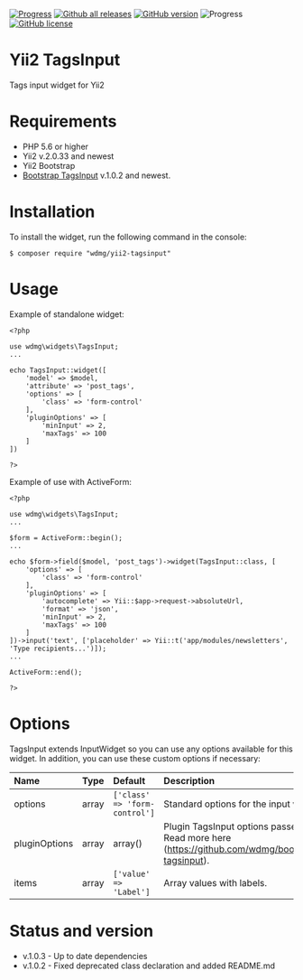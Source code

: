 [![Progress](https://img.shields.io/badge/required-Yii2_v2.0.33-blue.svg)](https://packagist.org/packages/yiisoft/yii2)
[![Github all releases](https://img.shields.io/github/downloads/wdmg/yii2-tagsinput/total.svg)](https://GitHub.com/wdmg/yii2-tagsinput/releases/)
[![GitHub version](https://badge.fury.io/gh/wdmg/yii2-tagsinput.svg)](https://github.com/wdmg/yii2-tagsinput)
![Progress](https://img.shields.io/badge/progress-in_development-red.svg)
[![GitHub license](https://img.shields.io/github/license/wdmg/yii2-tagsinput.svg)](https://github.com/wdmg/yii2-tagsinput/blob/master/LICENSE)

# Yii2 TagsInput
Tags input widget for Yii2

# Requirements 
* PHP 5.6 or higher
* Yii2 v.2.0.33 and newest
* Yii2 Bootstrap
* [Bootstrap TagsInput](https://github.com/wdmg/bootstrap-tagsinput) v.1.0.2 and newest.

# Installation
To install the widget, run the following command in the console:

`$ composer require "wdmg/yii2-tagsinput"`

# Usage
Example of standalone widget:

    <?php
    
    use wdmg\widgets\TagsInput;
    ...
    
    echo TagsInput::widget([
        'model' => $model,
        'attribute' => 'post_tags',
        'options' => [
            'class' => 'form-control'
        ],
        'pluginOptions' => [
            'minInput' => 2,
            'maxTags' => 100
        ]
    ])
    
    ?>

Example of use with ActiveForm:

    <?php
    
    use wdmg\widgets\TagsInput;
    ...
    
    $form = ActiveForm::begin();
    ...
    
    echo $form->field($model, 'post_tags')->widget(TagsInput::class, [
        'options' => [
            'class' => 'form-control'
        ],
        'pluginOptions' => [
            'autocomplete' => Yii::$app->request->absoluteUrl,
            'format' => 'json',
            'minInput' => 2,
            'maxTags' => 100
        ]
    ])->input('text', ['placeholder' => Yii::t('app/modules/newsletters', 'Type recipients...')]);
    ...
    
    ActiveForm::end();
    
    ?>


# Options

TagsInput extends InputWidget so you can use any options available for this widget. In addition, you can use these custom options if necessary:

| Name                   | Type    | Default                      | Description            |
|:---------------------- | ------- |:----------------------------- |:---------------------- |
| options                | array   | `['class' => 'form-control']` | Standard options for the input widget. |
| pluginOptions          | array   | array()                       | Plugin TagsInput options passed to js. Read more here (https://github.com/wdmg/bootstrap-tagsinput). |
| items                  | array   | `['value' => 'Label']`        | Array values with labels. |

            
# Status and version
* v.1.0.3 - Up to date dependencies
* v.1.0.2 - Fixed deprecated class declaration and added README.md